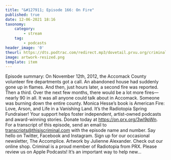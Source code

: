 ```yaml
---
title: "&#127911; Episode 166: On Fire"
published: true
date: 12-06-2021 18:16
taxonomy:
    category:
        - stream
    tag:
        - podcasts
header_image: '0'
theurl: https://dts.podtrac.com/redirect.mp3/dovetail.prxu.org/criminal/e3ff98c9-10ea-4e40-81fe-277a04b5f6a3/Episode_166_On_Fire_Part_1.mp3
image: artwork-resized.png
template: item
--- 
```

Episode summary: On November 12th, 2012, the Accomack County volunteer fire departments got a call. An abandoned house had suddenly gone up in flames. And then, just hours later, a second fire was reported. Then a third. Over the next few months, there would be a lot more fires—nearly 90 in all. It was all anyone could talk about in Accomack. Someone was burning down the entire county. Monica Hesse’s book is American Fire: Love, Arson, and Life in a Vanishing Land. It’s the Radiotopia Spring Fundraiser! Your support helps foster independent, artist-owned podcasts and award-winning stories. Donate today at https://on.prx.org/3wl9pWn. For a transcript of this episode, send an email to transcripts@thisiscriminal.com with the episode name and number. Say hello on Twitter, Facebook and Instagram. Sign up for our occasional newsletter, The Accomplice. Artwork by Julienne Alexander. Check out our online shop. Criminal is a proud member of Radiotopia from PRX. Please review us on Apple Podcasts! It’s an important way to help new…
